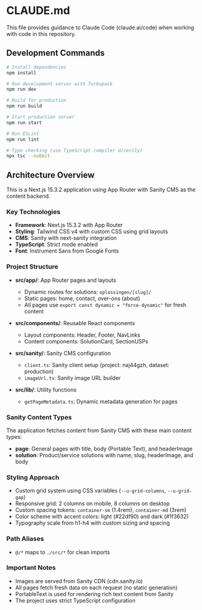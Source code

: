 # CLAUDE.md

This file provides guidance to Claude Code (claude.ai/code) when working with code in this repository.

## Development Commands

```bash
# Install dependencies
npm install

# Run development server with Turbopack
npm run dev

# Build for production
npm run build

# Start production server
npm run start

# Run ESLint
npm run lint

# Type checking (use TypeScript compiler directly)
npx tsc --noEmit
```

## Architecture Overview

This is a Next.js 15.3.2 application using App Router with Sanity CMS as the content backend.

### Key Technologies
- **Framework**: Next.js 15.3.2 with App Router
- **Styling**: Tailwind CSS v4 with custom CSS using grid layouts
- **CMS**: Sanity with next-sanity integration
- **TypeScript**: Strict mode enabled
- **Font**: Instrument Sans from Google Fonts

### Project Structure

- **src/app/**: App Router pages and layouts
  - Dynamic routes for solutions: `oplossingen/[slug]/`
  - Static pages: home, contact, over-ons (about)
  - All pages use `export const dynamic = "force-dynamic"` for fresh content
  
- **src/components/**: Reusable React components
  - Layout components: Header, Footer, NavLinks
  - Content components: SolutionCard, SectionUSPs
  
- **src/sanity/**: Sanity CMS configuration
  - `client.ts`: Sanity client setup (project: naj44gzh, dataset: production)
  - `imageUrl.ts`: Sanity image URL builder
  
- **src/lib/**: Utility functions
  - `getPageMetadata.ts`: Dynamic metadata generation for pages

### Sanity Content Types

The application fetches content from Sanity CMS with these main content types:
- **page**: General pages with title, body (Portable Text), and headerImage
- **solution**: Product/service solutions with name, slug, headerImage, and body

### Styling Approach

- Custom grid system using CSS variables (`--u-grid-columns`, `--u-grid-gap`)
- Responsive grid: 2 columns on mobile, 8 columns on desktop
- Custom spacing tokens: `container-sm` (1.4rem), `container-md` (3rem)
- Color scheme with accent colors: light (#22df90) and dark (#1f3632)
- Typography scale from h1-h4 with custom sizing and spacing

### Path Aliases

- `@/*` maps to `./src/*` for clean imports

### Important Notes

- Images are served from Sanity CDN (cdn.sanity.io)
- All pages fetch fresh data on each request (no static generation)
- PortableText is used for rendering rich text content from Sanity
- The project uses strict TypeScript configuration